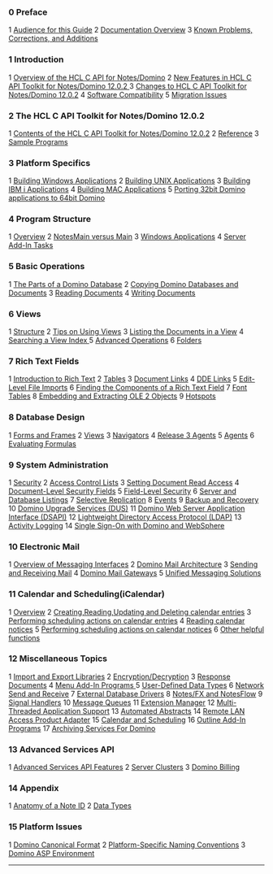 ### 0  Preface 
1 [Audience for this Guide](./user_guide/Audience_for_this_Guide.md)
2 [Documentation Overview](./user_guide/Documentation_Overview.md)
3 [Known Problems, Corrections, and Additions](./user_guide/Known_Problems,_Corrections,_and_Additions.md)


### 1  Introduction 
1 [Overview of the HCL C API for Notes/Domino](./user_guide/Overview_of_the_HCL_C_API_for_Notes_Domino.md)
2 [New Features in HCL C API Toolkit for Notes/Domino 12.0.2 ](./user_guide/New_Features_in_HCL_C_API_Toolkit_for_Notes_Domino_12.0.2_.md)
3 [Changes to HCL C API Toolkit for Notes/Domino 12.0.2](./user_guide/Changes_to_HCL_C_API_Toolkit_for_Notes_Domino_12.0.2.md)
4 [Software Compatibility](./user_guide/Software_Compatibility.md)
5 [Migration Issues](./user_guide/Migration_Issues.md)

### 2  The HCL C API Toolkit for Notes/Domino 12.0.2 
1 [Contents of the HCL C API Toolkit for Notes/Domino 12.0.2](./user_guide/Contents_of_the_HCL_C_API_Toolkit_for_Notes_Domino_12.0.2.md)
2 [Reference](./user_guide/Reference.md)
3 [Sample Programs](./user_guide/Sample_Programs.md)

### 3  Platform Specifics 
1 [Building Windows Applications](./user_guide/Building_Windows_Applications.md)
2 [Building UNIX Applications](./user_guide/Building_UNIX_Applications.md)
3 [Building IBM i Applications](./user_guide/Building_IBM_i_Applications.md)
4 [Building MAC Applications](./user_guide/Building_MAC_Applications.md)
5 [Porting 32bit Domino applications to 64bit Domino](./user_guide/Porting_32bit_Domino_applications_to_64bit_Domino.md)

### 4  Program Structure 
1 [Overview](./user_guide/Overview.md)
2 [NotesMain versus Main](./user_guide/NotesMain_versus_Main.md)
3 [Windows Applications](./user_guide/Windows_Applications.md)
4 [Server Add-In Tasks](./user_guide/Server_Add-In_Tasks.md)

### 5  Basic Operations 
1 [The Parts of a Domino Database](./user_guide/The_Parts_of_a_Domino_Database.md)
2 [Copying Domino Databases and Documents](./user_guide/Copying_Domino_Databases_and_Documents.md)
3 [Reading Documents](./user_guide/Reading_Documents.md)
4 [Writing Documents](./user_guide/Writing_Documents.md)

### 6  Views 
1 [Structure](./user_guide/Structure.md)
2 [Tips on Using Views](./user_guide/Tips_on_Using_Views.md)
3 [Listing the Documents in a View](./user_guide/Listing_the_Documents_in_a_View.md)
4 [Searching a View Index ](./user_guide/Searching_a_View_Index_.md)
5 [Advanced Operations](./user_guide/Advanced_Operations.md)
6 [Folders](./user_guide/Folders.md)

### 7  Rich Text Fields 
1 [Introduction to Rich Text](./user_guide/Introduction_to_Rich_Text.md)
2 [Tables](./user_guide/Tables.md)
3 [Document Links](./user_guide/Document_Links.md)
4 [DDE Links](./user_guide/DDE_Links.md)
5 [Edit-Level File Imports](./user_guide/Edit-Level_File_Imports.md)
6 [Finding the Components of a Rich Text Field](./user_guide/Finding_the_Components_of_a_Rich_Text_Field.md)
7 [Font Tables](./user_guide/Font_Tables.md)
8 [Embedding and Extracting OLE 2 Objects](./user_guide/Embedding_and_Extracting_OLE_2_Objects.md)
9 [Hotspots](./user_guide/Hotspots.md)

### 8  Database Design 
1 [Forms and Frames](./user_guide/Forms_and_Frames.md)
2 [Views](./user_guide/Views.md)
3 [Navigators](./user_guide/Navigators.md)
4 [Release 3 Agents](./user_guide/Release_3_Agents.md)
5 [Agents](./user_guide/Agents.md)
6 [Evaluating Formulas](./user_guide/Evaluating_Formulas.md)

### 9  System Administration 
1 [Security](./user_guide/Security.md)
2 [Access Control Lists](./user_guide/Access_Control_Lists.md)
3 [Setting Document Read Access](./user_guide/Setting_Document_Read_Access.md)
4 [Document-Level Security Fields](./user_guide/Document-Level_Security_Fields.md)
5 [Field-Level Security](./user_guide/Field-Level_Security.md)
6 [Server and Database Listings](./user_guide/Server_and_Database_Listings.md)
7 [Selective Replication](./user_guide/Selective_Replication.md)
8 [Events](./user_guide/Events.md)
9 [Backup and Recovery](./user_guide/Backup_and_Recovery.md)
10 [Domino Upgrade Services (DUS)](./user_guide/Domino_Upgrade_Services_(DUS).md)
11 [Domino Web Server Application Interface (DSAPI)](./user_guide/Domino_Web_Server_Application_Interface_(DSAPI).md)
12 [Lightweight Directory Access Protocol (LDAP)](./user_guide/Lightweight_Directory_Access_Protocol_(LDAP).md)
13 [Activity Logging](./user_guide/Activity_Logging.md)
14 [Single Sign-On with Domino and WebSphere](./user_guide/Single_Sign-On_with_Domino_and_WebSphere.md)

### 10  Electronic Mail 
1 [Overview of Messaging Interfaces](./user_guide/Overview_of_Messaging_Interfaces.md)
2 [Domino Mail Architecture](./user_guide/Domino_Mail_Architecture.md)
3 [Sending and Receiving Mail](./user_guide/Sending_and_Receiving_Mail.md)
4 [Domino Mail Gateways](./user_guide/Domino_Mail_Gateways.md)
5 [Unified Messaging Solutions](./user_guide/Unified_Messaging_Solutions.md)

### 11  Calendar and Scheduling(iCalendar) 
1 [Overview](./user_guide/Overview.md)
2 [Creating,Reading,Updating and Deleting calendar entries](./user_guide/Creating,Reading,Updating_and_Deleting_calendar_entries.md)
3 [Performing scheduling actions on calendar entries](./user_guide/Performing_scheduling_actions_on_calendar_entries.md)
4 [Reading calendar notices](./user_guide/Reading_calendar_notices.md)
5 [Performing scheduling actions on calendar notices](./user_guide/Performing_scheduling_actions_on_calendar_notices.md)
6 [Other helpful functions](./user_guide/Other_helpful_functions.md)

### 12  Miscellaneous Topics 
1 [Import and Export Libraries](./user_guide/Import_and_Export_Libraries.md)
2 [Encryption/Decryption](./user_guide/Encryption_Decryption.md)
3 [Response Documents](./user_guide/Response_Documents.md)
4 [Menu Add-In Programs ](./user_guide/Menu_Add-In_Programs_.md)
5 [User-Defined Data Types](./user_guide/User-Defined_Data_Types.md)
6 [Network Send and Receive](./user_guide/Network_Send_and_Receive.md)
7 [External Database Drivers](./user_guide/External_Database_Drivers.md)
8 [Notes/FX and NotesFlow](./user_guide/Notes_FX_and_NotesFlow.md)
9 [Signal Handlers](./user_guide/Signal_Handlers.md)
10 [Message Queues](./user_guide/Message_Queues.md)
11 [Extension Manager](./user_guide/Extension_Manager.md)
12 [Multi-Threaded Application Support](./user_guide/Multi-Threaded_Application_Support.md)
13 [Automated Abstracts](./user_guide/Automated_Abstracts.md)
14 [Remote LAN Access Product Adapter](./user_guide/Remote_LAN_Access_Product_Adapter.md)
15 [Calendar and Scheduling](./user_guide/Calendar_and_Scheduling.md)
16 [Outline Add-In Programs](./user_guide/Outline_Add-In_Programs.md)
17 [Archiving Services For Domino](./user_guide/Archiving_Services_For_Domino.md)

### 13  Advanced Services API 
1 [Advanced Services API Features](./user_guide/Advanced_Services_API_Features.md)
2 [Server Clusters](./user_guide/Server_Clusters.md)
3 [Domino Billing](./user_guide/Domino_Billing.md)

### 14  Appendix 
1 [Anatomy of a Note ID](./user_guide/Anatomy_of_a_Note_ID.md)
2 [Data Types](./user_guide/Data_Types.md)

### 15  Platform Issues 
1 [Domino Canonical Format](./user_guide/Domino_Canonical_Format.md)
2 [Platform-Specific Naming Conventions](./user_guide/Platform-Specific_Naming_Conventions.md)
3 [Domino ASP Environment](./user_guide/Domino_ASP_Environment.md)

---
